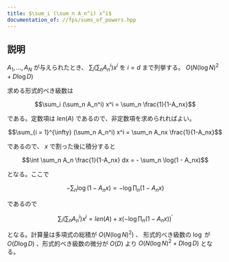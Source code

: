 ```yaml
---
title: $\sum_i (\sum_n A_n^i) x^i$
documentation_of: //fps/sums_of_powers.hpp
---
```


## 説明

$A_1, \dots, A_N$ が与えられたとき、 $\sum_i (\sum_n A_n^i) x^i$ を $i = d$ まで列挙する。 $O(N(\log N)^2 + D\log D)$

求める形式的べき級数は

$$\sum_i (\sum_n A_n^i) x^i = \sum_n \frac{1}{1-A_nx}$$

である。定数項は $len(A)$ であるので、非定数項を求められればよい。

$$\sum_{i = 1}^{\infty} (\sum_n A_n^i) x^i = \sum_n A_nx \frac{1}{1-A_nx}$$

であるので、 $x$ で割った後に積分すると

$$\int \sum_n A_n \frac{1}{1-A_nx} dx = - \sum_n \log(1 - A_nx)$$

となる。ここで

$$- \sum_n \log(1 - A_nx) = - \log \prod_n (1-A_nx)$$

であるので

$$\sum_i (\sum_n A_n^i) x^i = len(A) + x(-\log \prod_n (1-A_nx))^{\prime}$$

となる。計算量は多項式の総積が $O(N(\log N)^2)$ 、 形式的べき級数の $\log$ が $O(D\log D)$ 、形式的べき級数の微分が $O(D)$ より $O(N(\log N)^2 + D\log D)$ となる。